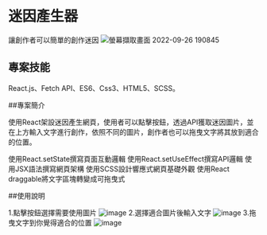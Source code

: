 # 迷因產生器

讓創作者可以簡單的創作迷因
![螢幕擷取畫面 2022-09-26 190845](https://user-images.githubusercontent.com/109848154/192268869-16b7ed55-298b-4d4f-9e2b-844d691cb3f2.png)

## 專案技能

React.js、Fetch API、ES6、Css3、HTML5、SCSS。

##專案簡介 

使用React架設迷因產生網頁，使用者可以點擊按鈕，透過API獲取迷因圖片，並在上方輸入文字進行創作，依照不同的圖片，創作者也可以拖曳文字將其放到適合的位置。

使用React.setState撰寫頁面互動邏輯
使用React.setUseEffect撰寫API邏輯
使用JSX語法撰寫網頁架構
使用SCSS設計響應式網頁基礎外觀
使用React draggable將文字區塊轉變成可拖曳式

##使用說明

1.點擊按鈕選擇需要使用圖片
![image](https://user-images.githubusercontent.com/109848154/192268410-f3b824a0-af16-44e2-89e4-727d54daacd5.png)
2.選擇適合圖片後輸入文字
![image](https://user-images.githubusercontent.com/109848154/192268527-2cd045d2-7e45-4d14-9509-eebe8b48a835.png)
3.拖曳文字到你覺得適合的位置
![image](https://user-images.githubusercontent.com/109848154/192268805-32341b99-1717-4951-a13a-9dc3bdc3de93.png)
